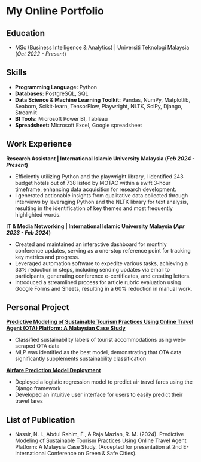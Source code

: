 # My Online Portfolio


## Education
- MSc (Business Intelligence & Analytics) | Universiti Teknologi Malaysia (*Oct 2022 - Present*)


## Skills
- **Programming Language:** Python
- **Databases:** PostgreSQL, SQL
- **Data Science & Machine Learning Toolkit:** Pandas, NumPy, Matplotlib, Seaborn, Scikit-learn, TensorFlow, Playwright, NLTK, SciPy, Django, Streamlit
- **BI Tools:** Microsoft Power BI, Tableau
- **Spreadsheet:** Microsoft Excel, Google spreadsheet


## Work Experience
**Research Assistant | International Islamic University Malaysia (*Feb 2024 - Present*)**
- Efficiently utilizing Python and the playwright library, I identified 243 budget hotels out of 738 listed by MOTAC within a swift 3-hour timeframe, enhancing data acquisition for research development.
- I generated actionable insights from qualitative data collected through interviews by leveraging Python and the NLTK library for text analysis, resulting in the identification of key themes and most frequently highlighted words.


**IT & Media Networking | International Islamic University Malaysia (*Apr 2023 - Feb 2024*)**
- Created and maintained an interactive dashboard for monthly conference updates, serving as a one-stop reference point for tracking key metrics and progress.
- Leveraged automation software to expedite various tasks, achieving a 33% reduction in steps, including sending updates via email to participants, generating conference e-certificates, and creating letters.
- Introduced a streamlined process for article rubric evaluation using Google Forms and Sheets, resulting in a 60% reduction in manual work.


## Personal Project
**[Predictive Modeling of Sustainable Tourism Practices Using Online Travel Agent (OTA) Platform: A Malaysian Case Study](https://github.com/izzad2413/sustainable_ota)**
- Classified sustainability labels of tourist accommodations using web-scraped OTA data
- MLP was identified as the best model, demonstrating that OTA data significantly supplements sustainability classification


**[Airfare Prediction Model Deployment](https://github.com/izzad2413/django_project)**
- Deployed a logistic regression model to predict air travel fares using the Django framework
- Developed an intuitive user interface for users to easily predict their travel fares

## List of Publication
- Nassir, N. I., Abdul Rahim, F., & Raja Mazlan, R. M. (2024). Predictive Modeling of Sustainable Tourism Practices Using Online Travel Agent Platform: A Malaysia Case Study. (Accepted for presentation at 2nd E-International Conference on Green & Safe Cities).
